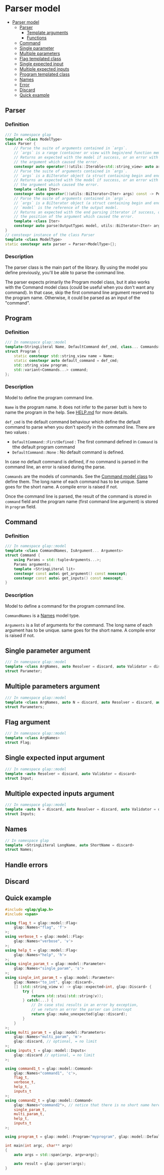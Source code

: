 # Parser model

- [Parser model](#parser-model)
  - [Parser](#parser)
    - [Template arguments](#template-arguments)
    - [Functions](#functions)
  - [Command](#command)
  - [Single parameter](#single-parameter)
  - [Multiple parameters](#multiple-parameters)
  - [Flag templated class](#flag-templated-class)
  - [Single expected input](#single-expected-input)
  - [Multiple expected inputs](#multiple-expected-inputs)
  - [Program templated class](#program-templated-class)
  - [Names](#names)
  - [Error](#error)
  - [Discard](#discard)
  - [Quick example](#quick-example)

## Parser

### Definition

```cpp
/// In namespace glap
template <class ModelType>
class Parser {
    // Parse the suite of arguments contained in `args`. 
    // `args` is a range (container or view with begin/end function members)
    // Returns an expected with the model if success, or an error with the position of
    // the argument which caused the error.
    constexpr auto operator()(utils::Iterable<std::string_view> auto args) const -> PosExpected<OutputType>;
    // Parse the suite of arguments contained in `args`. 
    // `args` is a BiIterator object (a struct containing begin and end iterator)
    // Returns an expected with the model if success, or an error with the position of
    // the argument which caused the error.
    template <class Iter>
    constexpr auto operator()(utils::BiIterator<Iter> args) const -> PosExpected<OutputType>;
    // Parse the suite of arguments contained in `args`. 
    // `args` is a BiIterator object (a struct containing begin and end iterator)
    // `model` is the reference of the output model.
    // Returns an expected with the end parsing itterator if success, or an error with 
    // the position of the argument which caused the error.
    template <class Iter>
    constexpr auto parse(OutputType& model, utils::BiIterator<Iter> args) const -> PosExpected<Iter>;
}
// constexpr instance of the class Parser
template <class ModelType>
static constexpr auto parser = Parser<ModelType>{};
```
### Description

The parser class is the main part of the library. 
By using the model you define previously, you'll be able to parse the command line.

The parser expects primarily the Program model class, but it also works with the Command model class 
(could be useful when you don't want any command). In that case, skip the first command line 
argument reserved to the program name. Otherwise, it could be parsed as an input of the "command".

## Program

### Definition

```cpp
/// In namespace glap::model
template<StringLiteral Name, DefaultCommand def_cmd, class... Commands>
struct Program {
    static constexpr std::string_view name = Name;
    static constexpr auto default_command = def_cmd;
    std::string_view program;
    std::variant<Commands...> command;
};
```

### Description

Model to define the program command line. 

`Name` is the program name. It does not infer to the parser butt is here to name the program in the 
help. See [HELP.md](./HELP.md) for more details.

`def_cmd` is the default command behaviour which define the default command to parse when you don't 
specify in the command line. There are two values :
* `DefaultCommand::FirstDefined` : The first command defined in `Command` is tthe default program 
command
* `DefaultCommand::None` : No default command is defined.

In case no default command is defined, if no command is parsed in the command line, an error is 
raised during the parse.

`Commands` are the models of commands. See the [Command model class](#command) to define them.
The long name of each command has to be unique. Same goes for the short name. A compile error is 
raised if not.

Once the command line is parsed, the result of the command is stored in `command` field and the 
program name (first command line argument) is stored in `program` field.

## Command

### Definition

```cpp
/// In namespace glap::model
template <class CommandNames, IsArgument... Arguments>
struct Command {
    using Params = std::tuple<Arguments...>;
    Params arguments;
    template <StringLiteral lit>
    constexpr const auto& get_argument() const noexcept;
    constexpr const auto& get_inputs() const noexcept;
}
```

### Description

Model to define a command for the program command line. 

`CommandNames` is a [Names](#names) model type. 

`Arguments` is a list of arguments for the command. The long name of each argument has to be unique.
same goes for the short name. A compile error is raised if not.

## Single parameter argument
```cpp
/// In namespace glap::model
template <class ArgNames, auto Resolver = discard, auto Validator = discard>
struct Parameter;
```
## Multiple parameters argument
```cpp
/// In namespace glap::model
template <class ArgNames, auto N = discard, auto Resolver = discard, auto Validator = discard>
struct Parameters;
```
## Flag argument
```cpp
/// In namespace glap::model
template <class ArgNames>
struct Flag;
```
## Single expected input argument
```cpp
/// In namespace glap::model
template <auto Resolver = discard, auto Validator = discard>
struct Input;
```
## Multiple expected inputs argument
```cpp
/// In namespace glap::model
template <auto N = discard, auto Resolver = discard, auto Validator = discard>
struct Inputs;
```

## Names

```cpp
// In namespace glap
template <StringLiteral LongName, auto ShortName = discard> 
struct Names;
```

## Handle errors

## Discard

## Quick example

```cpp
#include <glap/glap.h>
#include <span>

using flag_t = glap::model::Flag<
    glap::Names<"flag", 'f'>
>;
using verbose_t = glap::model::Flag<
    glap::Names<"verbose", 'v'>
>;
using help_t = glap::model::Flag<
    glap::Names<"help", 'h'>
>;
using single_param_t = glap::model::Parameter<
    glap::Names<"single_param", 's'>
>;
using single_int_param_t = glap::model::Parameter<
    glap::Names<"to_int", glap::discard>,
    [] (std::string_view v) -> glap::expected<int, glap::Discard> { 
        try {
            return std::stoi(std::string(v)); 
        } catch(...) {
            // In case stoi results in an error by exception, 
            // we return an error the parser can intercept
            return glap::make_unexpected(glap::discard);
        }
    }
>;
using multi_param_t = glap::model::Parameters<
    glap::Names<"multi_param", 'm'>
    glap::discard, // optional, = no limit
>;
using inputs_t = glap::model::Inputs<
    glap::discard // optional, = no limit
>;

using command1_t = glap::model::Command<
    glap::Names<"command1", 'c'>, 
    flag_t, 
    verbose_t, 
    help_t, 
    inputs_t
>;
using command2_t = glap::model::Command<
    glap::Names<"command2">, // notice that there is no short name here
    single_param_t, 
    multi_param_t, 
    help_t, 
    inputs_t
>;

using program_t = glap::model::Program<"myprogram", glap::model::DefaultCommand::FirstDefined, command1_t, command2_t>;

int main(int argc, char** argv)
{
    auto args = std::span{argv, argv+argc};
    
    auto result = glap::parser(args);
}
```